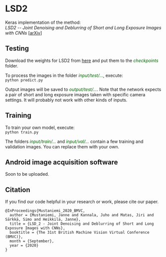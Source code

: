 # LSD2

Keras implementation of the method: <br>
*LSD2 -- Joint Denoising and Deblurring of Short and Long Exposure Images with CNNs* [[arXiv](https://arxiv.org/abs/1811.09485)]

## Testing

Download the weights for LSD2 from [here](https://www.dropbox.com/s/q0ujjft2nqlxsln/LSD2_ft.hdf5?dl=0) and put them to the <font color='darkgreen'>*checkpoints*</font> folder. <br> 

To process the images in the folder <font color='darkgreen'>*input/test/...*</font>, execute: <br>
`python predict.py` <br> 

Output images will be saved to <font color='darkgreen'>*output/test/...*</font>. Note that the network expects a pair of short and long exposure images taken with specific camera settings. It will probably not work with other kinds of inputs.

## Training

To train your own model, execute: <br>
`python train.py` <br> 

The folders <font color='darkgreen'>*input/train/...*</font> and <font color='darkgreen'>*input/val/...*</font> contain a few training and validation images. You can replace them with your own.

## Android image acquisition software

Soon to be uploaded.

## Citation

If you find our code helpful in your research or work, please cite our paper.

```
@InProceedings{Mustaniemi_2020_BMVC,
  author = {Mustaniemi, Janne and Kannala, Juho and Matas, Jiri and Särkkä, Simo and Heikkilä, Janne},
  title = {LSD_2 - Joint Denoising and Deblurring of Short and Long Exposure Images with CNNs},
  booktitle = {The 31st British Machine Vision Virtual Conference (BMVC)},
  month = {September},
  year = {2020}
}
```
